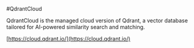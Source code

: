 #QdrantCloud

QdrantCloud is the managed cloud version of Qdrant, a vector database tailored for AI-powered similarity search and matching.

[https://cloud.qdrant.io/](https://cloud.qdrant.io/)